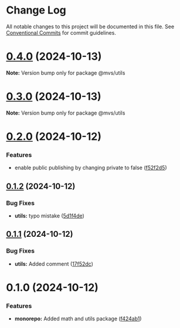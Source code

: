 # Change Log

All notable changes to this project will be documented in this file.
See [Conventional Commits](https://conventionalcommits.org) for commit guidelines.

# [0.4.0](https://github.com/mvsubhash29/monorepo/compare/v0.3.0...v0.4.0) (2024-10-13)

**Note:** Version bump only for package @mvs/utils





# [0.3.0](https://github.com/mvsubhash29/monorepo/compare/v0.2.0...v0.3.0) (2024-10-13)

**Note:** Version bump only for package @mvs/utils





# [0.2.0](https://github.com/mvsubhash29/monorepo/compare/v0.1.2...v0.2.0) (2024-10-12)


### Features

* enable public publishing by changing private to false ([f52f2d5](https://github.com/mvsubhash29/monorepo/commit/f52f2d54cfaa8d17bf8f1a202ea1ec3a81806923))





## [0.1.2](https://github.com/mvsubhash29/monorepo/compare/v0.1.1...v0.1.2) (2024-10-12)


### Bug Fixes

* **utils:** typo mistake ([5d1f4de](https://github.com/mvsubhash29/monorepo/commit/5d1f4de4f7c089725a98797fe1f256dfa120d807))





## [0.1.1](https://github.com/mvsubhash29/monorepo/compare/v0.1.0...v0.1.1) (2024-10-12)


### Bug Fixes

* **utils:** Added comment ([17f52dc](https://github.com/mvsubhash29/monorepo/commit/17f52dc285d0b8c5dc750eef9cb4821dde9478ab))





# 0.1.0 (2024-10-12)


### Features

* **monorepo:** Added math and utils package ([f424ab1](https://github.com/mvsubhash29/monorepo/commit/f424ab11bf8e86ab7e9f38c4df883447f3082853))
